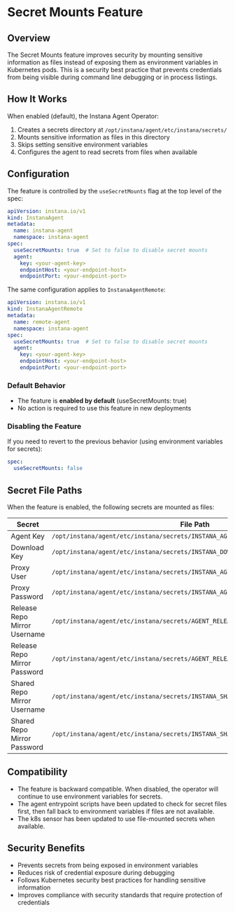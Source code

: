 # Secret Mounts Feature

## Overview

The Secret Mounts feature improves security by mounting sensitive information as files instead of exposing them as environment variables in Kubernetes pods. This is a security best practice that prevents credentials from being visible during command line debugging or in process listings.

## How It Works

When enabled (default), the Instana Agent Operator:

1. Creates a secrets directory at `/opt/instana/agent/etc/instana/secrets/`
2. Mounts sensitive information as files in this directory
3. Skips setting sensitive environment variables
4. Configures the agent to read secrets from files when available

## Configuration

The feature is controlled by the `useSecretMounts` flag at the top level of the spec:

```yaml
apiVersion: instana.io/v1
kind: InstanaAgent
metadata:
  name: instana-agent
  namespace: instana-agent
spec:
  useSecretMounts: true  # Set to false to disable secret mounts
  agent:
    key: <your-agent-key>
    endpointHost: <your-endpoint-host>
    endpointPort: <your-endpoint-port>
```

The same configuration applies to `InstanaAgentRemote`:

```yaml
apiVersion: instana.io/v1
kind: InstanaAgentRemote
metadata:
  name: remote-agent
  namespace: instana-agent
spec:
  useSecretMounts: true  # Set to false to disable secret mounts
  agent:
    key: <your-agent-key>
    endpointHost: <your-endpoint-host>
    endpointPort: <your-endpoint-port>
```

### Default Behavior

- The feature is **enabled by default** (useSecretMounts: true)
- No action is required to use this feature in new deployments

### Disabling the Feature

If you need to revert to the previous behavior (using environment variables for secrets):

```yaml
spec:
  useSecretMounts: false
```

## Secret File Paths

When the feature is enabled, the following secrets are mounted as files:

| Secret | File Path |
|--------|-----------|
| Agent Key | `/opt/instana/agent/etc/instana/secrets/INSTANA_AGENT_KEY` |
| Download Key | `/opt/instana/agent/etc/instana/secrets/INSTANA_DOWNLOAD_KEY` |
| Proxy User | `/opt/instana/agent/etc/instana/secrets/INSTANA_AGENT_PROXY_USER` |
| Proxy Password | `/opt/instana/agent/etc/instana/secrets/INSTANA_AGENT_PROXY_PASSWORD` |
| Release Repo Mirror Username | `/opt/instana/agent/etc/instana/secrets/AGENT_RELEASE_REPOSITORY_MIRROR_USERNAME` |
| Release Repo Mirror Password | `/opt/instana/agent/etc/instana/secrets/AGENT_RELEASE_REPOSITORY_MIRROR_PASSWORD` |
| Shared Repo Mirror Username | `/opt/instana/agent/etc/instana/secrets/INSTANA_SHARED_REPOSITORY_MIRROR_USERNAME` |
| Shared Repo Mirror Password | `/opt/instana/agent/etc/instana/secrets/INSTANA_SHARED_REPOSITORY_MIRROR_PASSWORD` |

## Compatibility

- The feature is backward compatible. When disabled, the operator will continue to use environment variables for secrets.
- The agent entrypoint scripts have been updated to check for secret files first, then fall back to environment variables if files are not available.
- The k8s sensor has been updated to use file-mounted secrets when available.

## Security Benefits

- Prevents secrets from being exposed in environment variables
- Reduces risk of credential exposure during debugging
- Follows Kubernetes security best practices for handling sensitive information
- Improves compliance with security standards that require protection of credentials